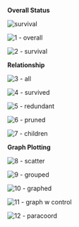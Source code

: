 **Overall Status**

![survival](https://cloud.githubusercontent.com/assets/6697754/11588530/585126c8-9a4f-11e5-9149-359e339a2096.png)

![1 - overall](https://cloud.githubusercontent.com/assets/6697754/11589274/456cf5f4-9a55-11e5-8a9b-d3a9d2a98157.png)

![2 - survival](https://cloud.githubusercontent.com/assets/6697754/11589277/48ef3840-9a55-11e5-9a6e-82bef101f832.png)

**Relationship**

![3 - all](https://cloud.githubusercontent.com/assets/6697754/11589279/4a367f74-9a55-11e5-8dfa-cfe1e71beb51.png)

![4 - survived](https://cloud.githubusercontent.com/assets/6697754/11589282/4c2d3e12-9a55-11e5-90bd-fd157b2041bd.png)

![5 - redundant](https://cloud.githubusercontent.com/assets/6697754/11589285/536f1c7c-9a55-11e5-963a-7f2e36f772bc.png)

![6 - pruned](https://cloud.githubusercontent.com/assets/6697754/11589287/554b0bdc-9a55-11e5-9819-a2c676c850ef.png)

![7 - children](https://cloud.githubusercontent.com/assets/6697754/11589290/58d6bada-9a55-11e5-8138-df8b0af6b3e4.png)

**Graph Plotting**

![8 - scatter](https://cloud.githubusercontent.com/assets/6697754/11589294/5ae6dc42-9a55-11e5-98db-976a1d37da8a.png)

![9 - grouped](https://cloud.githubusercontent.com/assets/6697754/11589297/5ceefc36-9a55-11e5-9ce7-8b13fb35d9b9.png)

![10 - graphed](https://cloud.githubusercontent.com/assets/6697754/11589300/5ed29468-9a55-11e5-9801-eea1e85bb2d9.png)

![11 - graph w control](https://cloud.githubusercontent.com/assets/6697754/11589301/605a10d6-9a55-11e5-8bc1-d27507fde5b1.png)

![12 - paracoord](https://cloud.githubusercontent.com/assets/6697754/11589304/6376ccaa-9a55-11e5-9ac9-b9e0d444a704.png)
